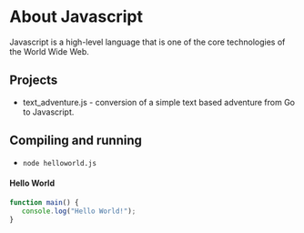 # About Javascript
Javascript is a high-level language that is one of the core technologies of the World Wide Web. 

## Projects
- text_adventure.js - conversion of a simple text based adventure from Go to Javascript. 

## Compiling and running
- `node helloworld.js` 

#### Hello World
``` javascript
function main() {
   console.log("Hello World!");
}
```
